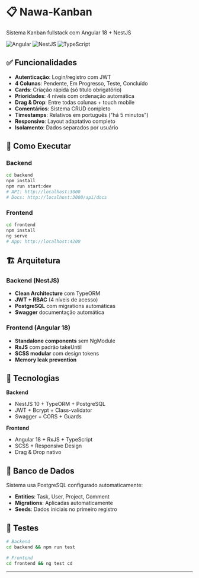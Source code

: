 # 📋 Nawa-Kanban

Sistema Kanban fullstack com Angular 18 + NestJS

![Angular](https://img.shields.io/badge/Angular-18-red.svg)
![NestJS](https://img.shields.io/badge/NestJS-10-ea2845.svg)
![TypeScript](https://img.shields.io/badge/TypeScript-5.0-blue.svg)

## ✅ Funcionalidades

- **Autenticação**: Login/registro com JWT
- **4 Colunas**: Pendente, Em Progresso, Teste, Concluído
- **Cards**: Criação rápida (só título obrigatório)
- **Prioridades**: 4 níveis com ordenação automática
- **Drag & Drop**: Entre todas colunas + touch mobile
- **Comentários**: Sistema CRUD completo
- **Timestamps**: Relativos em português ("há 5 minutos")
- **Responsivo**: Layout adaptativo completo
- **Isolamento**: Dados separados por usuário

## 🚀 Como Executar

### Backend

```bash
cd backend
npm install
npm run start:dev
# API: http://localhost:3000
# Docs: http://localhost:3000/api/docs
```

### Frontend

```bash
cd frontend
npm install
ng serve
# App: http://localhost:4200
```

## 🏗️ Arquitetura

### Backend (NestJS)

- **Clean Architecture** com TypeORM
- **JWT + RBAC** (4 níveis de acesso)
- **PostgreSQL** com migrations automáticas
- **Swagger** documentação automática

### Frontend (Angular 18)

- **Standalone components** sem NgModule
- **RxJS** com padrão takeUntil
- **SCSS modular** com design tokens
- **Memory leak prevention**

## 🔧 Tecnologias

**Backend**

- NestJS 10 + TypeORM + PostgreSQL
- JWT + Bcrypt + Class-validator
- Swagger + CORS + Guards

**Frontend**

- Angular 18 + RxJS + TypeScript
- SCSS + Responsive Design
- Drag & Drop nativo

## 📝 Banco de Dados

Sistema usa PostgreSQL configurado automaticamente:

- **Entities**: Task, User, Project, Comment
- **Migrations**: Aplicadas automaticamente
- **Seeds**: Dados iniciais no primeiro registro

## 🧪 Testes

```bash
# Backend
cd backend && npm run test

# Frontend
cd frontend && ng test cd
```

---
